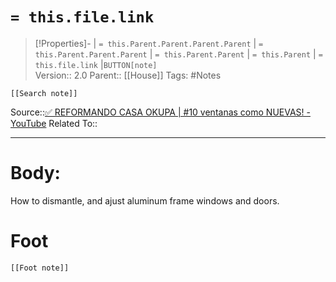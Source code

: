 # `= this.file.link`
>[!Properties]- | `= this.Parent.Parent.Parent.Parent` |  `= this.Parent.Parent.Parent` | `= this.Parent.Parent` | `= this.Parent` | `= this.file.link` |`BUTTON[note]`  
>Version:: 2.0
>Parent:: [[House]]
>Tags: #Notes
```meta-bind-embed
[[Search note]]
```
Source::[✅ REFORMANDO CASA OKUPA | #10 ventanas como NUEVAS! - YouTube](https://www.youtube.com/watch?v=i_zfuMVqmt8&ab_channel=JRBhouse)
Related To::
***
# Body:

How to dismantle, and ajust aluminum frame windows and doors.








# Foot
```meta-bind-embed
[[Foot note]]
``` 